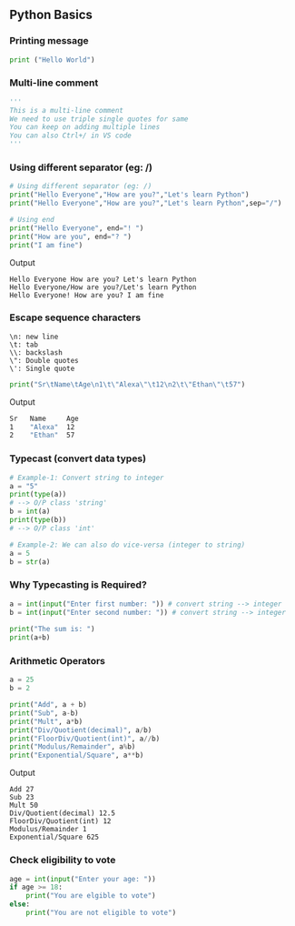 ## Python Basics

### Printing message
```py
print ("Hello World")
```

### Multi-line comment
```py
'''
This is a multi-line comment
We need to use triple single quotes for same
You can keep on adding multiple lines
You can also Ctrl+/ in VS code
'''
```

### Using different separator (eg: /)
```py
# Using different separator (eg: /)
print("Hello Everyone","How are you?","Let's learn Python")
print("Hello Everyone","How are you?","Let's learn Python",sep="/")

# Using end
print("Hello Everyone", end="! ")
print("How are you", end="? ")
print("I am fine")
```
Output
```
Hello Everyone How are you? Let's learn Python
Hello Everyone/How are you?/Let's learn Python
Hello Everyone! How are you? I am fine
```

### Escape sequence characters
```
\n: new line
\t: tab
\\: backslash
\": Double quotes
\': Single quote
```
```py
print("Sr\tName\tAge\n1\t\"Alexa\"\t12\n2\t\"Ethan\"\t57")
```
Output
```sh
Sr   Name     Age
1    "Alexa"  12
2    "Ethan"  57
```

### Typecast (convert data types)
```py
# Example-1: Convert string to integer
a = "5"
print(type(a))
# --> O/P class 'string'
b = int(a)
print(type(b))
# --> O/P class 'int'

# Example-2: We can also do vice-versa (integer to string)
a = 5
b = str(a)
```

### Why Typecasting is Required?
```py
a = int(input("Enter first number: ")) # convert string --> integer
b = int(input("Enter second number: ")) # convert string --> integer
 
print("The sum is: ")
print(a+b)
```

### Arithmetic Operators
```py
a = 25
b = 2

print("Add", a + b)
print("Sub", a-b)
print("Mult", a*b)
print("Div/Quotient(decimal)", a/b)
print("FloorDiv/Quotient(int)", a//b)
print("Modulus/Remainder", a%b)
print("Exponential/Square", a**b)
```
Output
```
Add 27
Sub 23
Mult 50
Div/Quotient(decimal) 12.5
FloorDiv/Quotient(int) 12
Modulus/Remainder 1
Exponential/Square 625
```

### Check eligibility to vote
```py
age = int(input("Enter your age: "))
if age >= 18:
    print("You are elgible to vote")
else:
    print("You are not eligible to vote")
```
